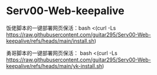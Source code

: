 # Serv00-Web-keepalive
饭佬脚本的一键部署网页保活：bash <(curl -Ls https://raw.githubusercontent.com/guitar295/Serv00-Web-keepalive/refs/heads/main/install.sh)

勇哥脚本的一键部署网页保活： bash <(curl -Ls https://raw.githubusercontent.com/guitar295/Serv00-Web-keepalive/refs/heads/main/yk-install.sh)

